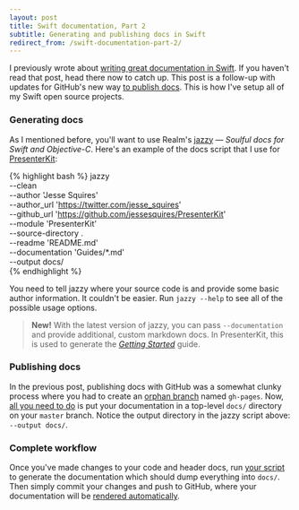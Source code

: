 ```yaml
---
layout: post
title: Swift documentation, Part 2
subtitle: Generating and publishing docs in Swift
redirect_from: /swift-documentation-part-2/
---
```


I previously wrote about [writing great documentation in Swift](/swift-documentation/). If you haven't read that post, head there now to catch up. This post is a follow-up with updates for GitHub's new way [to publish docs](https://github.com/blog/2228-simpler-github-pages-publishing). This is how I've setup all of my Swift open source projects.

<!--excerpt-->

### Generating docs

As I mentioned before, you'll want to use Realm's [jazzy](https://github.com/realm/jazzy) &mdash; *Soulful docs for Swift and Objective-C*. Here's an example of the docs script that I use for [PresenterKit](https://github.com/jessesquires/PresenterKit):

{% highlight bash %}
jazzy \
    --clean \
    --author 'Jesse Squires' \
    --author_url 'https://twitter.com/jesse_squires' \
    --github_url 'https://github.com/jessesquires/PresenterKit' \
    --module 'PresenterKit' \
    --source-directory . \
    --readme 'README.md' \
    --documentation 'Guides/*.md' \
    --output docs/ \
{% endhighlight %}

You need to tell jazzy where your source code is and provide some basic author information. It couldn't be easier. Run `jazzy --help` to see all of the possible usage options.

> **New!** With the latest version of jazzy, you can pass `--documentation` and provide additional, custom markdown docs. In PresenterKit, this is used to generate the [*Getting Started*](http://www.jessesquires.com/PresenterKit/getting-started.html) guide.

### Publishing docs

In the previous post, publishing docs with GitHub was a somewhat clunky process where you had to create an [orphan branch](https://git-scm.com/docs/git-checkout#git-checkout---orphanltnewbranchgt) named `gh-pages`. Now, [all you need to do](https://github.com/blog/2228-simpler-github-pages-publishing) is put your documentation in a top-level `docs/` directory on your `master` branch. Notice the output directory in the jazzy script above: `--output docs/`.

### Complete workflow

Once you've made changes to your code and header docs, run [your script](https://github.com/jessesquires/PresenterKit/blob/develop/build_docs.sh) to generate the documentation which should dump everything into `docs/`. Then simply commit your changes and push to GitHub, where your documentation will be [rendered automatically](http://www.jessesquires.com/JSQCoreDataKit/).
